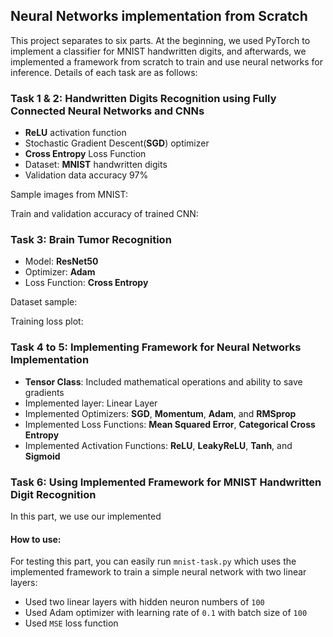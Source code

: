 ## Neural Networks implementation from Scratch
This project separates to six parts. At the beginning, we used PyTorch to implement a classifier for MNIST handwritten digits, and afterwards, we implemented a framework from scratch to train and use neural networks for inference. Details of each task are as follows: 

### Task 1 & 2: Handwritten Digits Recognition using Fully Connected Neural Networks and CNNs
- **ReLU** activation function
- Stochastic Gradient Descent(**SGD**) optimizer
- **Cross Entropy** Loss Function
- Dataset: **MNIST** handwritten digits
- Validation data accuracy 97%

Sample images from MNIST:


Train and validation accuracy of trained CNN:



### Task 3: Brain Tumor Recognition
- Model: **ResNet50**
- Optimizer: **Adam**
- Loss Function: **Cross Entropy** 

Dataset sample:

Training loss plot:


### Task 4 to 5: Implementing Framework for Neural Networks Implementation
- **Tensor Class**: Included mathematical operations and ability to save gradients
- Implemented layer: Linear Layer
- Implemented Optimizers: **SGD**, **Momentum**, **Adam**, and **RMSprop**
- Implemented Loss Functions: **Mean Squared Error**, **Categorical Cross Entropy**
- Implemented Activation Functions: **ReLU**, **LeakyReLU**, **Tanh**, and **Sigmoid**

### Task 6: Using Implemented Framework for MNIST Handwritten Digit Recognition
In this part, we use our implemented 
#### How to use:
For testing this part, you can easily run `mnist-task.py` which uses the implemented framework to train a simple neural network with two linear layers:

- Used two linear layers with hidden neuron numbers of `100`
- Used Adam optimizer with learning rate of `0.1` with batch size of `100`
- Used `MSE` loss function